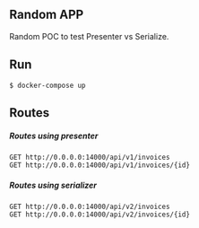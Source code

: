 ## Random APP ##

Random POC to test Presenter vs Serialize.

Run
------ 

```$ docker-compose up```

Routes
------ 

##### Routes using presenter

```
GET http://0.0.0.0:14000/api/v1/invoices
GET http://0.0.0.0:14000/api/v1/invoices/{id}
```

##### Routes using serializer

```
GET http://0.0.0.0:14000/api/v2/invoices
GET http://0.0.0.0:14000/api/v2/invoices/{id}
```

 
